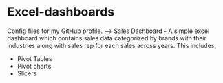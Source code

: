 # Excel-dashboards
Config files for my GitHub profile.
--> Sales Dashboard - A simple excel dashboard which contains sales data categorized by brands with their industries along with sales rep for each sales across years. This includes,
   - Pivot Tables
   - Pivot charts
   - Slicers
